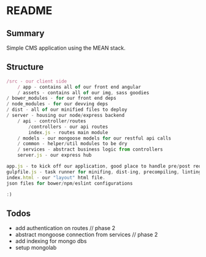 # README

## Summary
Simple CMS application using the MEAN stack.


## Structure

```javascript
/src - our client side
    / app - contains all of our front end angular
    / assets - contains all of our img, sass goodies
/ bower_modules - for our front end deps
/ node_modules - for our devving deps
/ dist - all of our minified files to deploy
/ server - housing our node/express backend
    / api - controller/routes
        /controllers - our api routes
        index.js - routes main module
    / models - our mongoose models for our restful api calls
    / common - helper/util modules to be dry
    / services - abstract business logic from controllers
    server.js - our express hub

app.js - to kick off our application, good place to handle pre/post request for auth
gulpfile.js - task runner for minifing, dist-ing, precompiling, linting
index.html - our "layout" html file.
json files for bower/npm/eslint configurations

:)

```

## Todos

* add authentication on routes // phase 2
* abstract mongoose connection from services // phase 2
* add indexing for mongo dbs
* setup mongolab